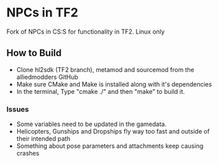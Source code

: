 # NPCs in TF2
Fork of NPCs in CS:S for functionality in TF2. Linux only
## How to Build
- Clone hl2sdk (TF2 branch), metamod and sourcemod from the alliedmodders GitHub
- Make sure CMake and Make is installed along with it's dependencies
- In the terminal, Type "cmake ./" and then "make" to build it.
### Issues
- Some variables need to be updated in the gamedata.
- Helicopters, Gunships and Dropships fly way too fast and outside of their intended path
- Something about pose parameters and attachments keep causing crashes
